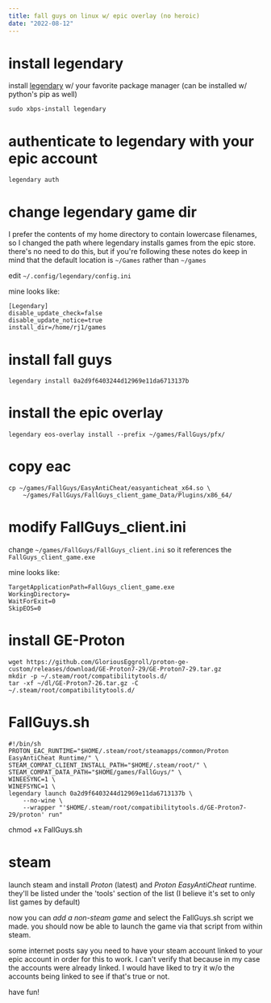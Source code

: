 ```yaml
---
title: fall guys on linux w/ epic overlay (no heroic)
date: "2022-08-12"
---
```


# install legendary

install [legendary](https://github.com/derrod/legendary) w/ your favorite
package manager (can be installed w/ python's pip as well)

```shell
sudo xbps-install legendary
```

# authenticate to legendary with your epic account

```shell
legendary auth
```

# change legendary game dir

I prefer the contents of my home directory to contain lowercase filenames, so I
changed the path where legendary installs games from the epic store. there's no
need to do this, but if you're following these notes do keep in mind that the
default location is `~/Games` rather than `~/games`

edit `~/.config/legendary/config.ini`

mine looks like:
```
[Legendary]
disable_update_check=false
disable_update_notice=true
install_dir=/home/rj1/games
```

# install fall guys

```shell
legendary install 0a2d9f6403244d12969e11da6713137b
```

# install the epic overlay

```shell
legendary eos-overlay install --prefix ~/games/FallGuys/pfx/
```

# copy eac

```shell
cp ~/games/FallGuys/EasyAntiCheat/easyanticheat_x64.so \
    ~/games/FallGuys/FallGuys_client_game_Data/Plugins/x86_64/
```

# modify FallGuys_client.ini

change `~/games/FallGuys/FallGuys_client.ini` so it references the
`FallGuys_client_game.exe`

mine looks like:
```
TargetApplicationPath=FallGuys_client_game.exe
WorkingDirectory=
WaitForExit=0
SkipEOS=0
```

# install GE-Proton

```shell
wget https://github.com/GloriousEggroll/proton-ge-custom/releases/download/GE-Proton7-29/GE-Proton7-29.tar.gz
mkdir -p ~/.steam/root/compatibilitytools.d/
tar -xf ~/dl/GE-Proton7-26.tar.gz -C ~/.steam/root/compatibilitytools.d/
```

# FallGuys.sh

```shell
#!/bin/sh
PROTON_EAC_RUNTIME="$HOME/.steam/root/steamapps/common/Proton EasyAntiCheat Runtime/" \
STEAM_COMPAT_CLIENT_INSTALL_PATH="$HOME/.steam/root/" \
STEAM_COMPAT_DATA_PATH="$HOME/games/FallGuys/" \
WINEESYNC=1 \
WINEFSYNC=1 \
legendary launch 0a2d9f6403244d12969e11da6713137b \
    --no-wine \
    --wrapper "'$HOME/.steam/root/compatibilitytools.d/GE-Proton7-29/proton' run"
```

chmod +x FallGuys.sh

# steam

launch steam and install *Proton* (latest) and *Proton EasyAntiCheat* runtime.
they'll be listed under the 'tools' section of the list (I believe it's set to
only list games by default)

now you can *add a non-steam game* and select the FallGuys.sh script we made.
you should now be able to launch the game via that script from within steam.

some internet posts say you need to have your steam account linked to your epic
account in order for this to work. I can't verify that because in my case the
accounts were already linked. I would have liked to try it w/o the accounts
being linked to see if that's true or not.

have fun!

